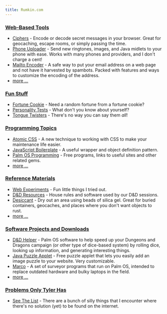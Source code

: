 ```yaml
---
title: Rumkin.com
---
```


### [Web-Based Tools](tools/)

* [Ciphers](tools/cipher/) - Encode or decode secret messages in your browser. Great for geocaching, escape rooms, or simply passing the time.
* [Phone Uploader](tools/sprint/) - Send new ringtones, images, and Java midlets to your phone with ease.  Works with many phones and providers, and I don't charge a cent!
* [Mailto Encoder](tools/mailto_encoder/) - A safe way to put your email address on a web page and not have it harvested by spambots.  Packed with features and ways to customize the encoding of the address.
* [more ...](tools/)

### [Fun Stuff](fun/)

* [Fortune Cookie](fun/fortune-cookie/) - Need a random fortune from a fortune cookie?
* [Personality Tests](fun/tests/) - What don't you know about yourself?
* [Tongue Twisters](fun/tongue-twisters/) - There's no way you can say them *all*!

### [Programming Topics](programming/)

* [Atomic CSS](programming/atomic-css/) - A new technique to working with CSS to make your maintenance life easier.
* [JavaScript Boilerplate](programming/js-boilerplate/) - A useful wrapper and object definition pattern.
* [Palm OS Programming](programming/palm/) - Free programs, links to useful sites and other related gems.
* [more ...](programming/)

### [Reference Materials](reference/)

* [Web Experiments](reference/web/) - Fun little things I tried out.
* [D&D Resources](reference/dnd/) - House rules and software used by our D&D sessions.
* [Desiccant](reference/desiccant/) - Dry out an area using beads of silica gel. Great for buried containers, geocaches, and places where you don't want objects to rust.
* [more ...](reference/)

### [Software Projects and Downloads](software/)

* [D&D Helper](software/dnd_helper/) - Palm OS software to help speed up your Dungeons and Dragons campaign (or other type of dice-based system) by rolling dice, looking up information, and generating interesting things.
* [Java Puzzle Applet](software/puzzle/) - Free puzzle applet that lets you easily add an image puzzle to your website.  Very customizable.
* [Marco](software/marco/) - A set of surveyor programs that run on Palm OS, intended to replace outdated hardware and bulky laptops in the field.
* [more ...](software/)

### [Problems Only Tyler Has](problems/)

* [See The List](problems/) - There are a bunch of silly things that I encounter where there's no solution (yet) to be found on the internet.

